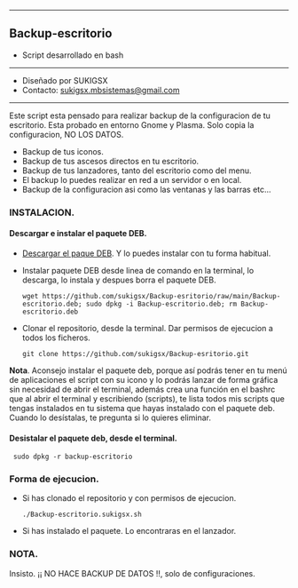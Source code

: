 ---------
## Backup-escritorio
* Script desarrollado en bash
*********************************************
* Diseñado por SUKIGSX
* Contacto: sukigsx.mbsistemas@gmail.com
*********************************************

Este script esta pensado para realizar backup de la configuracion de tu escritorio.
Esta probado en entorno Gnome y Plasma.
Solo copia la configuracion, NO LOS DATOS.

- Backup de tus iconos.
- Backup de tus ascesos directos en tu escritorio.
- Backup de tus lanzadores, tanto del escritorio como del menu.
- El backup lo puedes realizar en red a un servidor o en local.
- Backup de la configuracion asi como las ventanas y las barras etc...

### INSTALACION.

#### Descargar e instalar el paquete DEB.
- [Descargar el paque DEB](https://github.com/sukigsx/Backup-esritorio/raw/main/Backup-escritorio.deb). Y lo puedes instalar con tu forma habitual.

- Instalar paquete DEB desde linea de comando en la terminal, lo descarga, lo instala y despues borra el paquete DEB.

      wget https://github.com/sukigsx/Backup-esritorio/raw/main/Backup-escritorio.deb; sudo dpkg -i Backup-escritorio.deb; rm Backup-escritorio.deb
  
 - Clonar el repositorio, desde la terminal. Dar permisos de ejecucion a todos los ficheros.

       git clone https://github.com/sukigsx/Backup-esritorio.git

**Nota**. Aconsejo instalar el paquete deb, porque así podrás tener en tu menú de aplicaciones el script con su icono y lo podrás lanzar de forma gráfica sin necesidad de abrir el terminal, además crea una función en el bashrc que al abrir el terminal y escribiendo (scripts), te lista todos mis scripts que tengas instalados en tu sistema que hayas instalado con el paquete deb. Cuando lo desístalas, te pregunta si lo quieres eliminar.

#### Desistalar el paquete deb, desde el terminal.
     sudo dpkg -r backup-escritorio

### Forma de ejecucion.
- Si has clonado el repositorio y con permisos de ejecucion.

      ./Backup-escritorio.sukigsx.sh
- Si has instalado el paquete. Lo encontraras en el lanzador.
  

### NOTA.
Insisto. ¡¡ NO HACE BACKUP DE DATOS !!, solo de configuraciones.
